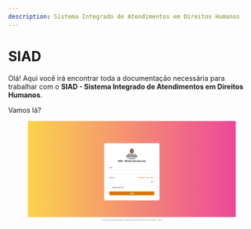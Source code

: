 ```yaml
---
description: Sistema Integrado de Atendimentos em Direitos Humanos
---
```


# SIAD

Olá! Aqui você irá encontrar toda a documentação necessária para trabalhar com o **SIAD - Sistema Integrado de Atendimentos em Direitos Humanos**.

Vamos lá?

<figure><img src=".gitbook/assets/image (1) (1) (1) (1) (1).png" alt=""><figcaption></figcaption></figure>
